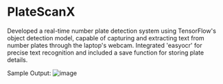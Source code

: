 # PlateScanX
Developed a real-time number plate detection system using TensorFlow's object detection model, capable of capturing and extracting text from number plates through the laptop's webcam. Integrated 'easyocr' for precise text recognition and included a save function for storing plate details.

Sample Output:
![image](https://github.com/INDOMINUS7/PlateScanX/assets/96134720/16c6d96e-26d7-409c-966c-22a9b566cae8)
